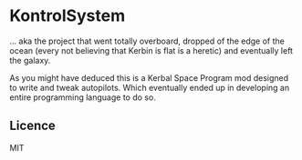 # KontrolSystem

... aka the project that went totally overboard, dropped of the edge of the ocean (every not believing that Kerbin is flat is
a heretic) and eventually left the galaxy.

As you might have deduced this is a Kerbal Space Program mod designed to write and tweak autopilots.
Which eventually ended up in developing an entire programming language to do so.

## Licence

MIT
